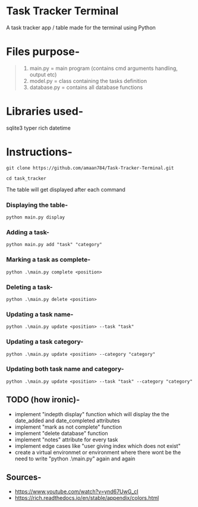 # Task Tracker Terminal
 A task tracker app / table made for the terminal using Python
 
# Files purpose-
 > 1) main.py = main program (contains cmd arguments handling, output etc)
 > 2) model.py = class containing the tasks definition
 > 3) database.py = contains all database functions
 
# Libraries used-
sqlite3 
typer
rich
datetime

# Instructions-

`git clone https://github.com/amaan784/Task-Tracker-Terminal.git`

`cd task_tracker`

The table will get displayed after each command 

### Displaying the table-
`python main.py display`
 
### Adding a task-
`python main.py add "task" "category"`

### Marking a task as complete-
`python .\main.py complete <position>`

### Deleting a task-
`python .\main.py delete <position>`

### Updating a task name-
`python .\main.py update <position> --task "task"`

### Updating a task category-
`python .\main.py update <position> --category "category"`

### Updating both task name and category-
`python .\main.py update <position> --task "task" --category "category"`


## TODO (how ironic)-
- implement "indepth display" function which will display the the date_added and date_completed attributes
- implement "mark as not complete" function
- implement "delete database" function
- implement "notes" attribute for every task
- implement edge cases like "user giving index which does not exist"
- create a virtual environmet or environment where there wont be the need to write "python .\main.py" again and again

## Sources-

- https://www.youtube.com/watch?v=ynd67UwG_cI
- https://rich.readthedocs.io/en/stable/appendix/colors.html
